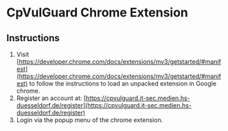 # CpVulGuard Chrome Extension
## Instructions
1. Visit [https://developer.chrome.com/docs/extensions/mv3/getstarted/#manifest](https://developer.chrome.com/docs/extensions/mv3/getstarted/#manifest)
to follow the instructions to load an unpacked extension in Google chrome.
2. Register an account at: [https://cpvulguard.it-sec.medien.hs-duesseldorf.de/register](https://cpvulguard.it-sec.medien.hs-duesseldorf.de/register)
3. Login via the popup menu of the chrome extension.

